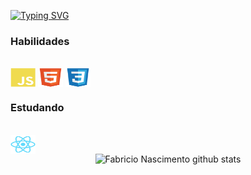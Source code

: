 <a href="https://git.io/typing-svg"><img src="https://readme-typing-svg.demolab.com?font=Fira+Code&size=30&pause=1000&color=0A6CE7&center=true&width=560&height=60&lines=Ol%C3%A1%2C+bem-vindo(a)+ao+meu+perfil" alt="Typing SVG" /></a>

### Habilidades
<div style="display: inline_block"><br>
  <img align="center" alt="Rafa-Js" height="30" width="40" src="https://raw.githubusercontent.com/devicons/devicon/master/icons/javascript/javascript-plain.svg">
  <img align="center" alt="Rafa-HTML" height="30" width="40" src="https://raw.githubusercontent.com/devicons/devicon/master/icons/html5/html5-original.svg">
  <img align="center" alt="Rafa-CSS" height="30" width="40" src="https://raw.githubusercontent.com/devicons/devicon/master/icons/css3/css3-original.svg">
</div>

### Estudando
<div style="display: inline_block"><br>
  <img align="center" alt="Rafa-React" height="30" width="40" src="https://raw.githubusercontent.com/devicons/devicon/master/icons/react/react-original.svg">
</div>

<div align="center">  
  <img width="49%" height="195px" src="https://github-readme-stats.vercel.app/api?username=fabricio-fn&show_icons=true&count_private=true&hide_border=true&title_color=0A6CE7FF&icon_color=0A6CE7FF&text_color=0A6CE7FF&bg_color=4F4D6351" alt="Fabricio Nascimento github stats" /> 
</div>
